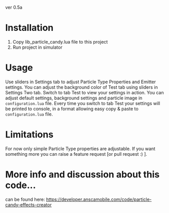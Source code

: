 ver 0.5a

# Installation

1.  Copy lib_particle_candy.lua file to this project
2.  Run project in simulator

# Usage

Use sliders in Settings tab to adjust Particle Type Properties and Emitter settings.
You can adjust the background color of Test tab using sliders in Settings Two tab.
Switch to tab Test to view your settings in action.
You can adjust default settings, background settings and particle image in `configuration.lua` file.
Every time you switch to tab Test your settings will be printed to console, in a format allowing easy copy & paste to `configuration.lua` file.

# Limitations

For now only simple Particle Type properties are adjustable. If you want something more you can raise a feature request [or pull request :) ].

# More info and discussion about this code...

can be found here:
https://developer.anscamobile.com/code/particle-candy-effects-creator

